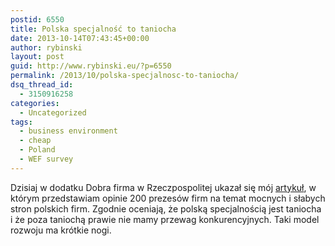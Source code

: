 ```yaml
---
postid: 6550
title: Polska specjalność to taniocha
date: 2013-10-14T07:43:45+00:00
author: rybinski
layout: post
guid: http://www.rybinski.eu/?p=6550
permalink: /2013/10/polska-specjalnosc-to-taniocha/
dsq_thread_id:
  - 3150916258
categories:
  - Uncategorized
tags:
  - business environment
  - cheap
  - Poland
  - WEF survey
---
```

Dzisiaj w dodatku Dobra firma w Rzeczpospolitej ukazał się mój [artykuł](http://archiwum.rp.pl/artykul/1220340-Polska-specjalnosc-to-taniocha.html), w którym przedstawiam opinie 200 prezesów firm na temat mocnych i słabych stron polskich firm. Zgodnie oceniają, że polską specjalnością jest taniocha i że poza taniochą prawie nie mamy przewag konkurencyjnych. Taki model rozwoju ma krótkie nogi.
